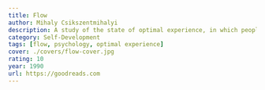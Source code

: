 ```yaml
---
title: Flow
author: Mihaly Csikszentmihalyi
description: A study of the state of optimal experience, in which people are so involved in an activity that nothing else seems to matter.
category: Self-Development
tags: [flow, psychology, optimal experience]
cover: ./covers/flow-cover.jpg
rating: 10
year: 1990
url: https://goodreads.com
---
```

